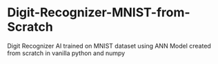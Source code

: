 # Digit-Recognizer-MNIST-from-Scratch
Digit Recognizer AI trained on MNIST dataset using ANN Model created from scratch in vanilla python and numpy
